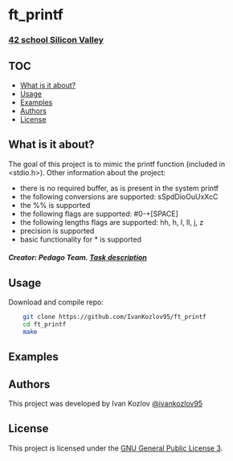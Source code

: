 # ft_printf
### [42 school Silicon Valley][42]

## TOC

* [What is it about?](#what-is-it-about)
* [Usage](#usage)
* [Examples](#examples)
* [Authors](#authors)
* [License](#license)

## What is it about?
The goal of this project is to mimic the printf function (included in <stdio.h>).
Other information about the project:

 * there is no required buffer, as is present in the system printf
 * the following conversions are supported: sSpdDioOuUxXcC
 * the %% is supported
 * the following flags are supported: #0-+[SPACE]
 * the following lengths flags are supported: hh, h, l, ll, j, z
 * precision is supported
 * basic functionality for * is supported 

##### Creator: Pedago Team. [Task description][pdf]

## Usage
Download and compile repo:
```sh
    git clone https://github.com/IvanKozlov95/ft_printf
    cd ft_printf
    make
```

## Examples


## Authors
This project was developed by Ivan Kozlov [@ivankozlov95][me]

## License
This project is licensed under the [GNU General Public License 3][license].

[42]: http://42.us.org "42 USA"
[pdf]: https://github.com/IvanKozlov95/fillit/blob/master/resources/ft_printf.en.pdf "pdf"
[license]: https://github.com/IvanKozlov95/fillit/blob/master/LICENSE "license"
[me]: https://github.com/IvanKozlov95 "ivankozlov95"
[marc]: https://github.com/mgia "crazy rich asian"
